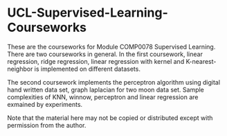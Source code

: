 # UCL-Supervised-Learning-Courseworks
These are the courseworks for Module COMP0078 Supervised Learning. There are two courseworks in general. In the first coursework, linear regression, ridge regression, linear regression with kernel and K-nearest-neighbor is implemented on different datasets. 

The second coursework implements the perceptron algorithm using digital hand written data set, graph laplacian for two moon data set. Sample complexities of KNN, winnow, perceptron and linear regression are exmained by experiments.

Note that the material here may not be copied or distributed except with permission from the author.
